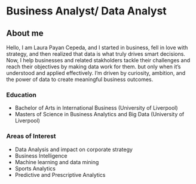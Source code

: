 # Business Analyst/ Data Analyst 

## About me 
Hello, I am Laura Payan Cepeda, and I started in business, fell in love with strategy, and then realized that data is what truly drives smart decisions. Now, I help businesses and related stakholders tackle their challenges and reach their objectives by making data work for them. but only when it’s understood and applied effectively. I’m driven by curiosity, ambition, and the power of data to create meaningful business outcomes.

### Education 
- Bachelor of Arts in International Business (University of Liverpool)
- Masters of Science in Business Analytics and Big Data (University of Liverpool)

### Areas of Interest 
- Data Analysis and impact on corporate strategy 
- Business Intelligence 
- Machine learning and data mining 
- Sports Analytics 
- Predictive and Prescriptive Analytics 

